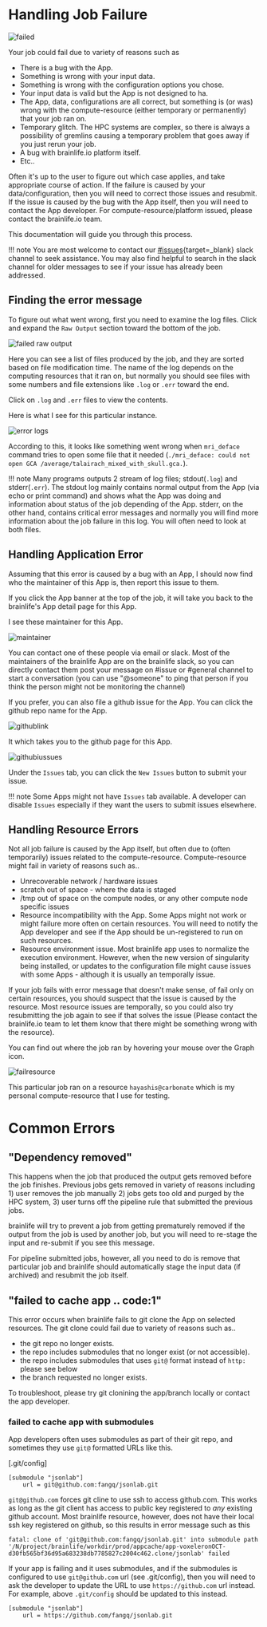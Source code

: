 # Handling Job Failure

![failed](../img/failed.png)

Your job could fail due to variety of reasons such as 

* There is a bug with the App.
* Something is wrong with your input data.
* Something is wrong with the configuration options you chose.
* Your input data is valid but the App is not designed to ha.
* The App, data, configurations are all correct, but something is (or was) wrong with the compute-resource (either temporary or permanently) that your job ran on.
* Temporary glitch. The HPC systems are complex, so there is always a possibility of gremlins causing a temporary problem that goes away if you just rerun your job.
* A bug with brainlife.io platform itself.
* Etc..

Often it's up to the user to figure out which case applies, and take appropriate course of action. If the failure is caused by your data/configuration, then you will need to correct those issues and resubmit. If the issue is caused by the bug with the App itself, then you will need to contact the App developer. For compute-resource/platform issued, please contact the brainlife.io team. 

This documentation will guide you through this process.

!!! note 
    You are most welcome to contact our [#issues](https://app.slack.com/client/T3X5ND3U1/C6WBY79SB){target=_blank} slack channel to seek assistance. You may also find helpful to search in the slack channel for older messages to see if your issue has already been addressed.

## Finding the error message

To figure out what went wrong, first you need to examine the log files. Click and expand the `Raw Output` section toward the bottom of the job.

![failed raw output](../img/failed_rawoutput.png)

Here you can see a list of files produced by the job, and they are sorted based on file modification time. The name of the log depends on the computing resources that it ran on, but normally you should see files with some numbers and file extensions like `.log` or `.err` toward the end.

Click on `.log` and `.err` files to view the contents.

Here is what I see for this particular instance.

![error logs](../img/errorlog.png)

According to this, it looks like something went wrong when `mri_deface` command tries to open some file that it needed (`./mri_deface: could not open GCA /average/talairach_mixed_with_skull.gca.`). 

!!! note
    Many programs outputs 2 stream of log files; stdout(`.log`) and stderr(`.err`). The stdout log mainly contains normal output from the App (via echo or print command) and shows what the App was doing and information about status of the job depending of the App. stderr, on the other hand, contains critical error messages and normally you will find more information about the job failure in this log. You will often need to look at both files.

## Handling Application Error

Assuming that this error is caused by a bug with an App, I should now find who the maintainer of this App is, then report this issue to them. 

If you click the App banner at the top of the job, it will take you back to the brainlife's App detail page for this App.

I see these maintainer for this App.

![maintainer](../img/maintainer.png)

You can contact one of these people via email or slack. Most of the maintainers of the brainlife App are on the brainlife slack, so you can directly contact them post your message on #issue or #general channel to start a conversation (you can use "@someone" to ping that person if you think the person might not be monitoring the channel)

If you prefer, you can also file a github issue for the App. You can click the github repo name for the App.

![githublink](../img/githublink.png)

It which takes you to the github page for this App.

![githubiussues](../img/githubissues.png)

Under the `Issues` tab, you can click the `New Issues` button to submit your issue. 

!!! note
    Some Apps might not have `Issues` tab available. A developer can disable `Issues` especially if they want the users to submit issues elsewhere. 

## Handling Resource Errors

Not all job failure is caused by the App itself, but often due to (often temporarily) issues related to the compute-resource. Compute-resource might fail in variety of reasons such as..

* Unrecoverable network / hardware issues
* scratch out of space - where the data is staged
* /tmp out of space on the compute nodes, or any other compute node specific issues
* Resource incompatibility with the App. Some Apps might not work or might failure more often on certain resources. You will need to notify the App developer and see if the App should be un-registered to run on such resources.
* Resource environment issue. Most brainlife app uses to normalize the execution environment. However, when the new version of singularity being installed, or updates to the configuration file might cause issues with some Apps - although it is usually an temporally issue.

If your job fails with error message that doesn't make sense, of fail only on certain resources, you should suspect that the issue is caused by the resource. Most resource issues are temporally, so you could also try resubmitting the job again to see if that solves the issue (Please contact the brainlife.io team to let them know that there might be something wrong with the resource).

You can find out where the job ran by hovering your mouse over the Graph icon.

![failresource](../img/failresource.png)

This particular job ran on a resource `hayashis@carbonate` which is my personal compute-resource that I use for testing. 


# Common Errors

## "Dependency removed"

This happens when the job that produced the output gets removed before the job finishes. Previous jobs gets removed in variety of reasons including 1) user removes the job manually 2) jobs gets too old and purged by the HPC system, 3) user turns off the pipeline rule that submitted the previous jobs.

brainlife will try to prevent a job from getting prematurely removed if the output from the job is used by another job, but you will need to re-stage the input and re-submit if you see this message.

For pipeline submitted jobs, however, all you need to do is remove that particular job and brainlife should automatically stage the input data (if archived) and resubmit the job itself. 

## "failed to cache app .. code:1"

This error occurs when brainlife fails to git clone the App on selected resources. The git clone could fail due to variety of reasons such as.. 

* the git repo no longer exists.
* the repo includes submodules that no longer exist (or not accessible).
* the repo includes submodules that uses `git@` format instead of `http:` please see below
* the branch requested no longer exists.

To troubleshoot, please try git clonining the app/branch locally or contact the app developer.

### failed to cache app with submodules

App developers often uses submodules as part of their git repo, and sometimes they use `git@` formatted URLs like this.

[.git/config]
```
[submodule "jsonlab"]
    url = git@github.com:fangq/jsonlab.git
```

`git@github.com` forces git cline to use ssh to access github.com. This works as long as the git client has access to public key registered to *any* existing github account. Most brainlife resource, however, does not have their local ssh key registered on github, so this results in error message such as this

```
fatal: clone of 'git@github.com:fangq/jsonlab.git' into submodule path '/N/project/brainlife/workdir/prod/appcache/app-voxeleronOCT-d30fb565bf36d95a683238db7785827c2004c462.clone/jsonlab' failed
```

If your app is failing and it uses submodules, and if the submodules is configured to use `git@github.com` url (see .git/config), then you will need to ask the developer to update the URL to use `https://github.com` url instead. For example, above `.git/config` should be updated to this instead.

```
[submodule "jsonlab"]
    url = https://github.com/fangq/jsonlab.git
```

